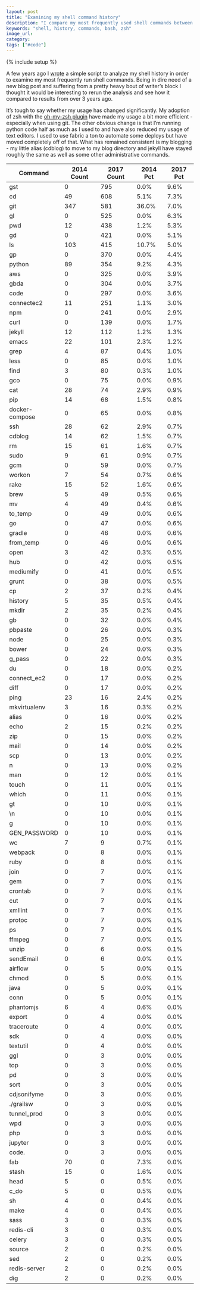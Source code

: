 ```yaml
---
layout: post
title: "Examining my shell command history"
description: "I compare my most frequently used shell commands between now and those in 2014."
keywords: "shell, history, commands, bash, zsh"
image_url:
category:
tags: ["#code"]
---
```

{% include setup %}

A few years ago I [wrote](http://dangoldin.com/2014/05/12/most-commonly-used-shell-commands/) a simple script to analyze my shell history in order to examine my most frequently run shell commands. Being in dire need of a new blog post and suffering from a pretty heavy bout of writer’s block I thought it would be interesting to rerun the analysis and see how it compared to results from over 3 years ago.

It’s tough to say whether my usage has changed significantly. My adoption of zsh with the [oh-my-zsh plugin](https://github.com/robbyrussell/oh-my-zsh) have made my usage a bit more efficient - especially when using git. The other obvious change is that I’m running python code half as much as I used to and have also reduced my usage of text editors. I used to use fabric a ton to automate some deploys but have moved completely off of that. What has remained consistent is my blogging - my little alias (cdblog) to move to my blog directory and jekyll have stayed roughly the same as well as some other administrative commands.


<table class="table"><thead><tr><th>Command</th><th>2014 Count</th><th>2017 Count</th><th>2014 Pct</th><th>2017 Pct</th></tr></thead><tbody><tr><td>gst</td><td>0</td><td>795</td><td>0.0%</td><td>9.6%</td></tr><tr><td>cd</td><td>49</td><td>608</td><td>5.1%</td><td>7.3%</td></tr><tr><td>git</td><td>347</td><td>581</td><td>36.0%</td><td>7.0%</td></tr><tr><td>gl</td><td>0</td><td>525</td><td>0.0%</td><td>6.3%</td></tr><tr><td>pwd</td><td>12</td><td>438</td><td>1.2%</td><td>5.3%</td></tr><tr><td>gd</td><td>0</td><td>421</td><td>0.0%</td><td>5.1%</td></tr><tr><td>ls</td><td>103</td><td>415</td><td>10.7%</td><td>5.0%</td></tr><tr><td>gp</td><td>0</td><td>370</td><td>0.0%</td><td>4.4%</td></tr><tr><td>python</td><td>89</td><td>354</td><td>9.2%</td><td>4.3%</td></tr><tr><td>aws</td><td>0</td><td>325</td><td>0.0%</td><td>3.9%</td></tr><tr><td>gbda</td><td>0</td><td>304</td><td>0.0%</td><td>3.7%</td></tr><tr><td>code</td><td>0</td><td>297</td><td>0.0%</td><td>3.6%</td></tr><tr><td>connectec2</td><td>11</td><td>251</td><td>1.1%</td><td>3.0%</td></tr><tr><td>npm</td><td>0</td><td>241</td><td>0.0%</td><td>2.9%</td></tr><tr><td>curl</td><td>0</td><td>139</td><td>0.0%</td><td>1.7%</td></tr><tr><td>jekyll</td><td>12</td><td>112</td><td>1.2%</td><td>1.3%</td></tr><tr><td>emacs</td><td>22</td><td>101</td><td>2.3%</td><td>1.2%</td></tr><tr><td>grep</td><td>4</td><td>87</td><td>0.4%</td><td>1.0%</td></tr><tr><td>less</td><td>0</td><td>85</td><td>0.0%</td><td>1.0%</td></tr><tr><td>find</td><td>3</td><td>80</td><td>0.3%</td><td>1.0%</td></tr><tr><td>gco</td><td>0</td><td>75</td><td>0.0%</td><td>0.9%</td></tr><tr><td>cat</td><td>28</td><td>74</td><td>2.9%</td><td>0.9%</td></tr><tr><td>pip</td><td>14</td><td>68</td><td>1.5%</td><td>0.8%</td></tr><tr><td>docker-compose</td><td>0</td><td>65</td><td>0.0%</td><td>0.8%</td></tr><tr><td>ssh</td><td>28</td><td>62</td><td>2.9%</td><td>0.7%</td></tr><tr><td>cdblog</td><td>14</td><td>62</td><td>1.5%</td><td>0.7%</td></tr><tr><td>rm</td><td>15</td><td>61</td><td>1.6%</td><td>0.7%</td></tr><tr><td>sudo</td><td>9</td><td>61</td><td>0.9%</td><td>0.7%</td></tr><tr><td>gcm</td><td>0</td><td>59</td><td>0.0%</td><td>0.7%</td></tr><tr><td>workon</td><td>7</td><td>54</td><td>0.7%</td><td>0.6%</td></tr><tr><td>rake</td><td>15</td><td>52</td><td>1.6%</td><td>0.6%</td></tr><tr><td>brew</td><td>5</td><td>49</td><td>0.5%</td><td>0.6%</td></tr><tr><td>mv</td><td>4</td><td>49</td><td>0.4%</td><td>0.6%</td></tr><tr><td>to_temp</td><td>0</td><td>49</td><td>0.0%</td><td>0.6%</td></tr><tr><td>go</td><td>0</td><td>47</td><td>0.0%</td><td>0.6%</td></tr><tr><td>gradle</td><td>0</td><td>46</td><td>0.0%</td><td>0.6%</td></tr><tr><td>from_temp</td><td>0</td><td>46</td><td>0.0%</td><td>0.6%</td></tr><tr><td>open</td><td>3</td><td>42</td><td>0.3%</td><td>0.5%</td></tr><tr><td>hub</td><td>0</td><td>42</td><td>0.0%</td><td>0.5%</td></tr><tr><td>mediumify</td><td>0</td><td>41</td><td>0.0%</td><td>0.5%</td></tr><tr><td>grunt</td><td>0</td><td>38</td><td>0.0%</td><td>0.5%</td></tr><tr><td>cp</td><td>2</td><td>37</td><td>0.2%</td><td>0.4%</td></tr><tr><td>history</td><td>5</td><td>35</td><td>0.5%</td><td>0.4%</td></tr><tr><td>mkdir</td><td>2</td><td>35</td><td>0.2%</td><td>0.4%</td></tr><tr><td>gb</td><td>0</td><td>32</td><td>0.0%</td><td>0.4%</td></tr><tr><td>pbpaste</td><td>0</td><td>26</td><td>0.0%</td><td>0.3%</td></tr><tr><td>node</td><td>0</td><td>25</td><td>0.0%</td><td>0.3%</td></tr><tr><td>bower</td><td>0</td><td>24</td><td>0.0%</td><td>0.3%</td></tr><tr><td>g_pass</td><td>0</td><td>22</td><td>0.0%</td><td>0.3%</td></tr><tr><td>du</td><td>0</td><td>18</td><td>0.0%</td><td>0.2%</td></tr><tr><td>connect_ec2</td><td>0</td><td>17</td><td>0.0%</td><td>0.2%</td></tr><tr><td>diff</td><td>0</td><td>17</td><td>0.0%</td><td>0.2%</td></tr><tr><td>ping</td><td>23</td><td>16</td><td>2.4%</td><td>0.2%</td></tr><tr><td>mkvirtualenv</td><td>3</td><td>16</td><td>0.3%</td><td>0.2%</td></tr><tr><td>alias</td><td>0</td><td>16</td><td>0.0%</td><td>0.2%</td></tr><tr><td>echo</td><td>2</td><td>15</td><td>0.2%</td><td>0.2%</td></tr><tr><td>zip</td><td>0</td><td>15</td><td>0.0%</td><td>0.2%</td></tr><tr><td>mail</td><td>0</td><td>14</td><td>0.0%</td><td>0.2%</td></tr><tr><td>scp</td><td>0</td><td>13</td><td>0.0%</td><td>0.2%</td></tr><tr><td>n</td><td>0</td><td>13</td><td>0.0%</td><td>0.2%</td></tr><tr><td>man</td><td>0</td><td>12</td><td>0.0%</td><td>0.1%</td></tr><tr><td>touch</td><td>0</td><td>11</td><td>0.0%</td><td>0.1%</td></tr><tr><td>which</td><td>0</td><td>11</td><td>0.0%</td><td>0.1%</td></tr><tr><td>gt</td><td>0</td><td>10</td><td>0.0%</td><td>0.1%</td></tr><tr><td>\n</td><td>0</td><td>10</td><td>0.0%</td><td>0.1%</td></tr><tr><td>g</td><td>0</td><td>10</td><td>0.0%</td><td>0.1%</td></tr><tr><td>GEN_PASSWORD</td><td>0</td><td>10</td><td>0.0%</td><td>0.1%</td></tr><tr><td>wc</td><td>7</td><td>9</td><td>0.7%</td><td>0.1%</td></tr><tr><td>webpack</td><td>0</td><td>8</td><td>0.0%</td><td>0.1%</td></tr><tr><td>ruby</td><td>0</td><td>8</td><td>0.0%</td><td>0.1%</td></tr><tr><td>join</td><td>0</td><td>7</td><td>0.0%</td><td>0.1%</td></tr><tr><td>gem</td><td>0</td><td>7</td><td>0.0%</td><td>0.1%</td></tr><tr><td>crontab</td><td>0</td><td>7</td><td>0.0%</td><td>0.1%</td></tr><tr><td>cut</td><td>0</td><td>7</td><td>0.0%</td><td>0.1%</td></tr><tr><td>xmllint</td><td>0</td><td>7</td><td>0.0%</td><td>0.1%</td></tr><tr><td>protoc</td><td>0</td><td>7</td><td>0.0%</td><td>0.1%</td></tr><tr><td>ps</td><td>0</td><td>7</td><td>0.0%</td><td>0.1%</td></tr><tr><td>ffmpeg</td><td>0</td><td>7</td><td>0.0%</td><td>0.1%</td></tr><tr><td>unzip</td><td>0</td><td>6</td><td>0.0%</td><td>0.1%</td></tr><tr><td>sendEmail</td><td>0</td><td>6</td><td>0.0%</td><td>0.1%</td></tr><tr><td>airflow</td><td>0</td><td>5</td><td>0.0%</td><td>0.1%</td></tr><tr><td>chmod</td><td>0</td><td>5</td><td>0.0%</td><td>0.1%</td></tr><tr><td>java</td><td>0</td><td>5</td><td>0.0%</td><td>0.1%</td></tr><tr><td>conn</td><td>0</td><td>5</td><td>0.0%</td><td>0.1%</td></tr><tr><td>phantomjs</td><td>6</td><td>4</td><td>0.6%</td><td>0.0%</td></tr><tr><td>export</td><td>0</td><td>4</td><td>0.0%</td><td>0.0%</td></tr><tr><td>traceroute</td><td>0</td><td>4</td><td>0.0%</td><td>0.0%</td></tr><tr><td>sdk</td><td>0</td><td>4</td><td>0.0%</td><td>0.0%</td></tr><tr><td>textutil</td><td>0</td><td>4</td><td>0.0%</td><td>0.0%</td></tr><tr><td>ggl</td><td>0</td><td>3</td><td>0.0%</td><td>0.0%</td></tr><tr><td>top</td><td>0</td><td>3</td><td>0.0%</td><td>0.0%</td></tr><tr><td>pd</td><td>0</td><td>3</td><td>0.0%</td><td>0.0%</td></tr><tr><td>sort</td><td>0</td><td>3</td><td>0.0%</td><td>0.0%</td></tr><tr><td>cdjsonifyme</td><td>0</td><td>3</td><td>0.0%</td><td>0.0%</td></tr><tr><td>./grailsw</td><td>0</td><td>3</td><td>0.0%</td><td>0.0%</td></tr><tr><td>tunnel_prod</td><td>0</td><td>3</td><td>0.0%</td><td>0.0%</td></tr><tr><td>wpd</td><td>0</td><td>3</td><td>0.0%</td><td>0.0%</td></tr><tr><td>php</td><td>0</td><td>3</td><td>0.0%</td><td>0.0%</td></tr><tr><td>jupyter</td><td>0</td><td>3</td><td>0.0%</td><td>0.0%</td></tr><tr><td>code.</td><td>0</td><td>3</td><td>0.0%</td><td>0.0%</td></tr><tr><td>fab</td><td>70</td><td>0</td><td>7.3%</td><td>0.0%</td></tr><tr><td>stash</td><td>15</td><td>0</td><td>1.6%</td><td>0.0%</td></tr><tr><td>head</td><td>5</td><td>0</td><td>0.5%</td><td>0.0%</td></tr><tr><td>c_do</td><td>5</td><td>0</td><td>0.5%</td><td>0.0%</td></tr><tr><td>sh</td><td>4</td><td>0</td><td>0.4%</td><td>0.0%</td></tr><tr><td>make</td><td>4</td><td>0</td><td>0.4%</td><td>0.0%</td></tr><tr><td>sass</td><td>3</td><td>0</td><td>0.3%</td><td>0.0%</td></tr><tr><td>redis-cli</td><td>3</td><td>0</td><td>0.3%</td><td>0.0%</td></tr><tr><td>celery</td><td>3</td><td>0</td><td>0.3%</td><td>0.0%</td></tr><tr><td>source</td><td>2</td><td>0</td><td>0.2%</td><td>0.0%</td></tr><tr><td>sed</td><td>2</td><td>0</td><td>0.2%</td><td>0.0%</td></tr><tr><td>redis-server</td><td>2</td><td>0</td><td>0.2%</td><td>0.0%</td></tr><tr><td>dig</td><td>2</td><td>0</td><td>0.2%</td><td>0.0%</td></tr></tbody></table>
